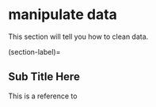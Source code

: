 # manipulate data

This section will tell you how to clean data.

(section-label)=
## Sub Title Here

This is a reference to [](section-label)

